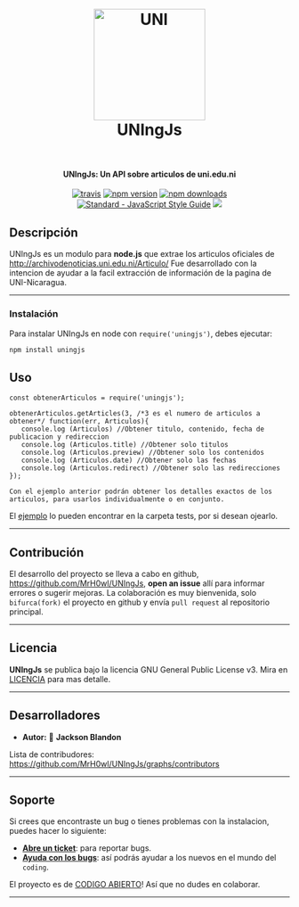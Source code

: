 <h1 align="center">
  <br>
  <a href="https://uni.edu.ni"><img src="https://uni.edu.ni/assets/images/logouni12.png" alt="UNI" width="200"></a>
  <br>
  UNIngJs
  <br>
  <br>
</h1>

<h4 align="center">UNIngJs: Un API sobre articulos de uni.edu.ni</h4>

<p align="center">
  <a href="https://github.com/MrH0wl/UNIngJs"><img src="https://img.shields.io/badge/repo-github-brightgreen" alt="travis"></a>
  <a href="https://www.npmjs.com/package/uningjs"><img src="https://img.shields.io/npm/v/uninjs.svg" alt="npm version"></a>
  <a href="https://www.npmjs.com/package/uningjs"><img src="https://img.shields.io/npm/dm/uningjs.svg" alt="npm downloads"></a>
  <a href="https://standardjs.com"><img src="https://img.shields.io/badge/code_style-standard-brightgreen.svg" alt="Standard - JavaScript Style Guide"></a>
  <a href="https://www.twitter.com/SecMare"><img src="https://img.shields.io/twitter/follow/SecMare?label=Contacto&style=social"></a>
</p>

## Descripción

UNIngJs es un modulo para **node.js** que extrae los articulos oficiales de http://archivodenoticias.uni.edu.ni/Articulo/
Fue desarrollado con la intencion de ayudar a la facil extracción de información de la pagina de UNI-Nicaragua.

---
### Instalación

Para instalar UNIngJs en node con `require('uningjs')`, debes ejecutar:

```bash
npm install uningjs
```


## Uso

```
const obtenerArticulos = require('uningjs');
 
obtenerArticulos.getArticles(3, /*3 es el numero de articulos a obtener*/ function(err, Articulos){
   console.log (Articulos) //Obtener titulo, contenido, fecha de publicacion y redireccion
   console.log (Articulos.title) //Obtener solo titulos
   console.log (Articulos.preview) //Obtener solo los contenidos
   console.log (Articulos.date) //Obtener solo las fechas
   console.log (Articulos.redirect) //Obtener solo las redirecciones
});

```

```
Con el ejemplo anterior podrán obtener los detalles exactos de los articulos, para usarlos individualmente o en conjunto.
```

El [ejemplo](tests/prueba.js) lo pueden encontrar en la carpeta tests, por si desean ojearlo.

---
## Contribución

El desarrollo del proyecto se lleva a cabo en github, https://github.com/MrH0wl/UNIngJs,
**open an issue** allí para informar errores o sugerir mejoras. La colaboración es muy bienvenida, solo `bifurca(fork)` el proyecto en github y envía `pull request` al repositorio principal.

---
## Licencia

**UNIngJs** se publica bajo la licencia GNU General Public License v3. Mira en [LICENCIA](LICENSE) para mas detalle.

---

## Desarrolladores
  - **Autor:**
  👤 **Jackson Blandon**


Lista de contribudores: https://github.com/MrH0wl/UNIngJs/graphs/contributors

---
## Soporte
Si crees que encontraste un bug o tienes problemas con la instalacion, puedes hacer lo siguiente:

- **[Abre un ticket](https://github.com/webtorrent/webtorrent/issues/new)**: para reportar bugs.
- **[Ayuda con los bugs](https://github.com/webtorrent/webtorrent/issues?state=open)**: así podrás ayudar a los nuevos en el mundo del `coding`.

El proyecto es de [CODIGO ABIERTO](https://github.com/webtorrent/.github/blob/master/CONTRIBUTING.md)! Así que no dudes en colaborar.

---
